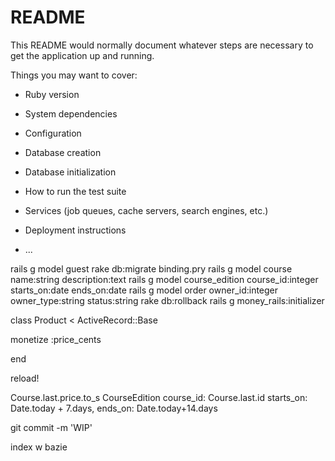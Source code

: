 # README

This README would normally document whatever steps are necessary to get the
application up and running.

Things you may want to cover:

* Ruby version

* System dependencies

* Configuration

* Database creation

* Database initialization

* How to run the test suite

* Services (job queues, cache servers, search engines, etc.)

* Deployment instructions

* ...


rails g model guest
rake db:migrate
binding.pry
rails g model course name:string description:text
rails g model course_edition course_id:integer starts_on:date ends_on:date
rails g model order owner_id:integer owner_type:string status:string
rake db:rollback
rails g money_rails:initializer

class Product < ActiveRecord::Base

  monetize :price_cents

end

reload!

Course.last.price.to_s
CourseEdition course_id: Course.last.id starts_on: Date.today + 7.days, ends_on: Date.today+14.days

git commit -m 'WIP' 

index w bazie
